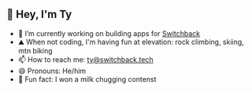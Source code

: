 ## 👋 Hey, I'm Ty 

- 🔭 I’m currently working on building apps for [Switchback](https://switchback.tech)
- ⛰️ When not coding, I'm having fun at elevation: rock climbing, skiing, mtn biking
- 📫 How to reach me: ty@switchback.tech
- 😄 Pronouns: He/him
- 🥛 Fun fact: I won a milk chugging contenst
